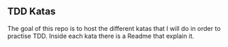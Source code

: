 ## TDD Katas

The goal of this repo is to host the different katas that I will do in order to practise TDD. Inside each kata there is a Readme that explain it.